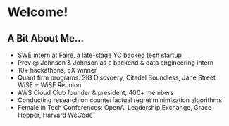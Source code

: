 # Welcome!

## A Bit About Me...
- SWE intern at Faire, a late-stage YC backed tech startup
- Prev @ Johnson & Johnson as a backend & data engineering intern
- 10+ hackathons, 5X winner
- Quant firm programs: SIG Discvoery, Citadel Boundless, Jane Street WiSE + WiSE Reunion
- AWS Cloud Club founder & president, 400+ members
- Conducting research on counterfactual regret minimization algorithms
- Female in Tech Conferences: OpenAI Leadership Exchange, Grace Hopper, Harvard WeCode
